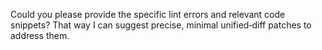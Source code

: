 Could you please provide the specific lint errors and relevant code snippets? That way I can suggest precise, minimal unified‑diff patches to address them.